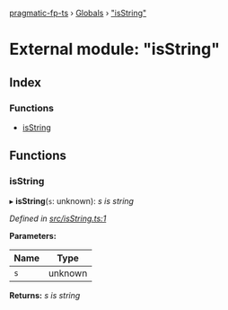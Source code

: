 [pragmatic-fp-ts](../README.md) › [Globals](../globals.md) › ["isString"](_isstring_.md)

# External module: "isString"

## Index

### Functions

* [isString](_isstring_.md#isstring)

## Functions

###  isString

▸ **isString**(`s`: unknown): *s is string*

*Defined in [src/isString.ts:1](https://github.com/hermann-p/pragmatic-fp-ts/blob/ce213e6/src/isString.ts#L1)*

**Parameters:**

Name | Type |
------ | ------ |
`s` | unknown |

**Returns:** *s is string*

